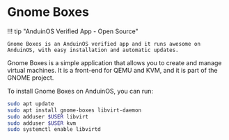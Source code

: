 # Gnome Boxes

!!! tip "AnduinOS Verified App - Open Source"

    Gnome Boxes is an AnduinOS verified app and it runs awesome on AnduinOS, with easy installation and automatic updates.

Gnome Boxes is a simple application that allows you to create and manage virtual machines. It is a front-end for QEMU and KVM, and it is part of the GNOME project.

To install Gnome Boxes on AnduinOS, you can run:

```bash
sudo apt update
sudo apt install gnome-boxes libvirt-daemon
sudo adduser $USER libvirt
sudo adduser $USER kvm
sudo systemctl enable libvirtd
```
